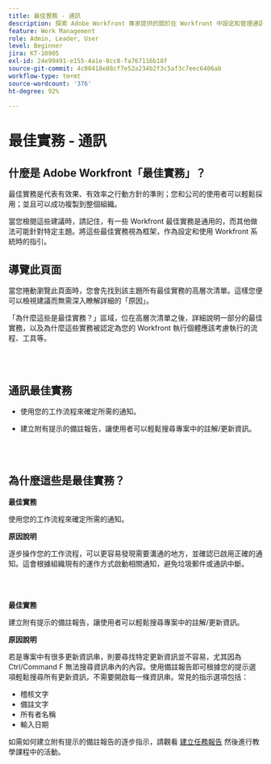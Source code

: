 ```yaml
---
title: 最佳實務 - 通訊
description: 探索 Adobe Workfront 專家提供的關於在 Workfront 中設定和管理通訊通知的最佳實務建議。
feature: Work Management
role: Admin, Leader, User
level: Beginner
jira: KT-10905
exl-id: 24e99491-e155-4a1e-8cc8-fa767116b18f
source-git-commit: 4c00418e88cf7e52a234b2f3c5af3c7eec6406ab
workflow-type: tm+mt
source-wordcount: '376'
ht-degree: 92%

---
```


# 最佳實務 - 通訊

## 什麼是 Adobe Workfront「最佳實務」？

最佳實務是代表有效果、有效率之行動方針的準則；您和公司的使用者可以輕鬆採用；並且可以成功複製到整個組織。

當您檢閱這些建議時，請記住，有一些 Workfront 最佳實務是通用的，而其他做法可能針對特定主題。將這些最佳實務視為框架，作為設定和使用 Workfront 系統時的指引。

## 導覽此頁面

當您捲動瀏覽此頁面時，您會先找到該主題所有最佳實務的高層次清單。這樣您便可以檢視建議而無需深入瞭解詳細的「原因」。

「為什麼這些是最佳實務？」區域，位在高層次清單之後，詳細說明一部分的最佳實務，以及為什麼這些實務被認定為您的 Workfront 執行個體應該考慮執行的流程、工具等。

</br>
</br>

## 通訊最佳實務

* 使用您的工作流程來確定所需的通知。

* 建立附有提示的備註報告，讓使用者可以輕鬆搜尋專案中的註解/更新資訊。

</br>
</br>

## 為什麼這些是最佳實務？

**最佳實務**

使用您的工作流程來確定所需的通知。

**原因說明**

逐步操作您的工作流程，可以更容易發現需要溝通的地方，並確認已啟用正確的通知。這會根據組織現有的運作方式啟動相關通知，避免垃圾郵件或通訊中斷。

</br>
</br>


**最佳實務**

建立附有提示的備註報告，讓使用者可以輕鬆搜尋專案中的註解/更新資訊。



**原因說明**

若是專案中有很多更新資訊串，則要尋找特定更新資訊並不容易，尤其因為 Ctrl/Command F 無法搜尋資訊串內的內容。使用備註報告即可根據您的提示選項輕鬆搜尋所有更新資訊，不需要開啟每一條資訊串。常見的指示選項包括：

* 稽核文字
* 備註文字
* 所有者名稱
* 輸入日期

如需如何建立附有提示的備註報告的逐步指示，請觀看 [建立任務報告](https://experienceleague.adobe.com/docs/workfront-learn/tutorials-workfront/reporting/basic-reporting/create-a-task-report.html) 然後進行教學課程中的活動。

